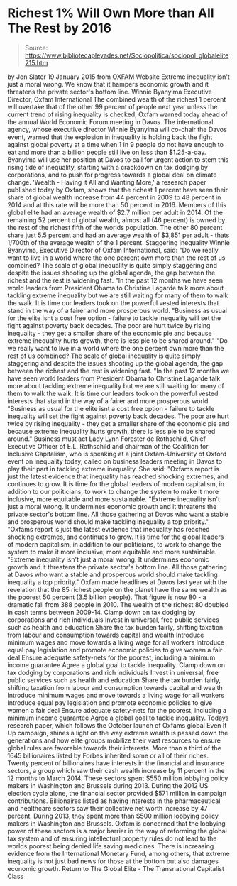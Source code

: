 # Richest 1% Will Own More than All The Rest by 2016

> Source: https://www.bibliotecapleyades.net/Sociopolitica/sociopol_globalelite215.htm

by Jon Slater 19 January 2015
from OXFAM Website
Extreme inequality isn't just a moral wrong.
We know that it hampers economic growth
and it threatens the private sector's bottom line. Winnie Byanyima Executive Director, Oxfam International
The combined wealth of the richest 1 percent will overtake that of the other 99 percent of people next year unless the current trend of rising inequality is checked, Oxfam warned today ahead of the annual World Economic Forum meeting in Davos. The international agency, whose executive director Winnie Byanyima will co-chair the Davos event, warned that the explosion in inequality is holding back the fight against global poverty at a time when 1 in 9 people do not have enough to eat and more than a billion people still live on less than $1.25-a-day.
Byanyima will use her position at Davos to call for urgent action to stem this rising tide of inequality, starting with a crackdown on tax dodging by corporations, and to push for progress towards a global deal on climate change. 'Wealth - Having it All and Wanting More,' a research paper published today by Oxfam, shows that the richest 1 percent have seen their share of global wealth increase from 44 percent in 2009 to 48 percent in 2014 and at this rate will be more than 50 percent in 2016. Members of this global elite had an average wealth of $2.7 million per adult in 2014. Of the remaining 52 percent of global wealth, almost all (46 percent) is owned by the rest of the richest fifth of the worlds population. The other 80 percent share just 5.5 percent and had an average wealth of $3,851 per adult - thats 1/700th of the average wealth of the 1 percent.
Staggering inequality Winnie Byanyima, Executive Director of Oxfam International, said:
"Do we really want to live in a world where the one percent own more than the rest of us combined? The scale of global inequality is quite simply staggering and despite the issues shooting up the global agenda, the gap between the richest and the rest is widening fast. "In the past 12 months we have seen world leaders from President Obama to Christine Lagarde talk more about tackling extreme inequality but we are still waiting for many of them to walk the walk. It is time our leaders took on the powerful vested interests that stand in the way of a fairer and more prosperous world. "Business as usual for the elite isnt a cost free option - failure to tackle inequality will set the fight against poverty back decades. The poor are hurt twice by rising inequality - they get a smaller share of the economic pie and because extreme inequality hurts growth, there is less pie to be shared around."
"Do we really want to live in a world where the one percent own more than the rest of us combined?
The scale of global inequality is quite simply staggering and despite the issues shooting up the global agenda, the gap between the richest and the rest is widening fast.
"In the past 12 months we have seen world leaders from President Obama to Christine Lagarde talk more about tackling extreme inequality but we are still waiting for many of them to walk the walk.
It is time our leaders took on the powerful vested interests that stand in the way of a fairer and more prosperous world. "Business as usual for the elite isnt a cost free option - failure to tackle inequality will set the fight against poverty back decades. The poor are hurt twice by rising inequality - they get a smaller share of the economic pie and because extreme inequality hurts growth, there is less pie to be shared around."
Business must act
Lady Lynn Forester de Rothschild, Chief Executive Officer of E.L. Rothschild and chairman of the Coalition for Inclusive Capitalism, who is speaking at a joint Oxfam-University of Oxford event on inequality today, called on business leaders meeting in Davos to play their part in tackling extreme inequality.
She said:
"Oxfams report is just the latest evidence that inequality has reached shocking extremes, and continues to grow. It is time for the global leaders of modern capitalism, in addition to our politicians, to work to change the system to make it more inclusive, more equitable and more sustainable. "Extreme inequality isn't just a moral wrong. It undermines economic growth and it threatens the private sector's bottom line. All those gathering at Davos who want a stable and prosperous world should make tackling inequality a top priority."
"Oxfams report is just the latest evidence that inequality has reached shocking extremes, and continues to grow.
It is time for the global leaders of modern capitalism, in addition to our politicians, to work to change the system to make it more inclusive, more equitable and more sustainable.
"Extreme inequality isn't just a moral wrong. It undermines economic growth and it threatens the private sector's bottom line. All those gathering at Davos who want a stable and prosperous world should make tackling inequality a top priority."
Oxfam made headlines at Davos last year with the revelation that the 85 richest people on the planet have the same wealth as the poorest 50 percent (3.5 billion people).
That figure is now 80 - a dramatic fall from 388 people in 2010. The wealth of the richest 80 doubled in cash terms between 2009-14.
Clamp down on tax dodging by corporations and rich individuals Invest in universal, free public services such as health and education Share the tax burden fairly, shifting taxation from labour and consumption towards capital and wealth Introduce minimum wages and move towards a living wage for all workers Introduce equal pay legislation and promote economic policies to give women a fair deal Ensure adequate safety-nets for the poorest, including a minimum income guarantee Agree a global goal to tackle inequality.
Clamp down on tax dodging by corporations and rich individuals
Invest in universal, free public services such as health and education
Share the tax burden fairly, shifting taxation from labour and consumption towards capital and wealth
Introduce minimum wages and move towards a living wage for all workers
Introduce equal pay legislation and promote economic policies to give women a fair deal
Ensure adequate safety-nets for the poorest, including a minimum income guarantee
Agree a global goal to tackle inequality.
Todays research paper, which follows the October launch of Oxfams global Even It Up campaign, shines a light on the way extreme wealth is passed down the generations and how elite groups mobilize their vast resources to ensure global rules are favorable towards their interests.
More than a third of the 1645 billionaires listed by Forbes inherited some or all of their riches.
Twenty percent of billionaires have interests in the financial and insurance sectors, a group which saw their cash wealth increase by 11 percent in the 12 months to March 2014. These sectors spent $550 million lobbying policy makers in Washington and Brussels during 2013.
During the 2012 US election cycle alone, the financial sector provided $571 million in campaign contributions.
Billionaires listed as having interests in the pharmaceutical and healthcare sectors saw their collective net worth increase by 47 percent. During 2013, they spent more than $500 million lobbying policy makers in Washington and Brussels.
Oxfam is concerned that the lobbying power of these sectors is a major barrier in the way of reforming the global tax system and of ensuring intellectual property rules do not lead to the worlds poorest being denied life saving medicines.
There is increasing evidence from the International Monetary Fund, among others, that extreme inequality is not just bad news for those at the bottom but also damages economic growth.
Return to The Global Elite - The Transnational Capitalist Class
